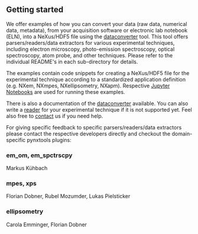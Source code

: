 ## Getting started
We offer examples of how you can convert your data (raw data, numerical data, metadata), 
from your acquisition software or electronic lab notebook (ELN), into a NeXus/HDF5 file
using the [dataconverter](../pynxtools/dataconverter) tool.
This tool offers parsers/readers/data extractors for various experimental techniques, including
electron microscopy, photo-emission spectroscopy, optical spectroscopy, atom probe, and other
techniques. Please refer to the individual README's in each sub-directory for details.

The examples contain code snippets for creating a NeXus/HDF5 file for the experimental technique
according to a standardized application definition (e.g. NXem, NXmpes, NXellipsometry, NXapm).
Respective [Jupyter Notebooks](https://jupyter.org/) are used for running these examples.

There is also a documentation of the [dataconverter](../pynxtools/dataconverter) available.
You can also write a [reader](../pynxtools/dataconverter/readers) for your experimental technique
if it is not supported yet. Feel also free to [contact](../README.md#questions-suggestions)
us if you need help.

For giving specific feedback to specific parsers/readers/data extractors please contact the
respective developers directly and checkout the domain-specific pynxtools plugins:

### em_om, em_spctrscpy
Markus Kühbach

### mpes, xps
Florian Dobner, Rubel Mozumder, Lukas Pielsticker

### ellipsometry
Carola Emminger, Florian Dobner
